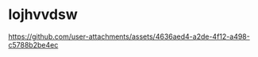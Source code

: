 # lojhvvdsw






https://github.com/user-attachments/assets/4636aed4-a2de-4f12-a498-c5788b2be4ec




